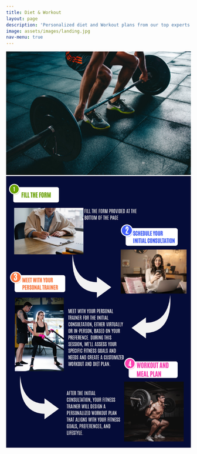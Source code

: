 ```yaml
---
title: Diet & Workout
layout: page
description: 'Personalized diet and Workout plans from our top experts'
image: assets/images/landing.jpg
nav-menu: true
---
```

<img src="assets/images/landing.jpg" alt="" data-position="center center" />
<img src="assets/images/workoutMeal.jpg" alt="" data-position="center center" />


